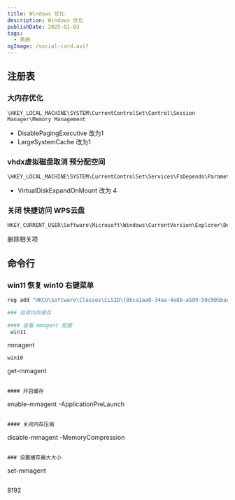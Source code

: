 ```yaml
---
title: Windows 优化
description: Windows 优化
publishDate: 2025-01-03
tags:
  - 系统
ogImage: /social-card.avif
---
```

## 注册表

### 大内存优化
```
\HKEY_LOCAL_MACHINE\SYSTEM\CurrentControlSet\Control\Session Manager\Memory Management
```
- DisablePagingExecutive 改为1
- LargeSystemCache 改为1

### vhdx虚拟磁盘取消 预分配空间
```
\HKEY_LOCAL_MACHINE\SYSTEM\CurrentControlSet\Services\FsDepends\Parameters
```
- VirtualDiskExpandOnMount 改为 4


### 关闭 快捷访问 WPS云盘
```
HKEY_CURRENT_USER\Software\Microsoft\Windows\CurrentVersion\Explorer\Desktop\NameSpace
```
删除相关项

## 命令行

### win11 恢复 win10 右键菜单
```ps1
reg add "HKCU\Software\Classes\CLSID\{86ca1aa0-34aa-4e8b-a509-50c905bae2a2}\InprocServer32" /f /ve

### 启用内存缓存

#### 查看 mmagent 配置
 win11
```
mmagent
```
win10
```
get-mmagent
```

#### 开启缓存
```
enable-mmagent -ApplicationPreLaunch
```

#### 关闭内存压缩
```
disable-mmagent -MemoryCompression
```

### 设置缓存最大大小
```
set-mmagent
```
```
8192
```
